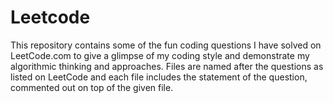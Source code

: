 # Leetcode

This repository contains some of the fun coding questions I have solved on LeetCode.com to give a glimpse of my coding style and demonstrate my algorithmic thinking and approaches. Files are named after the questions as listed on LeetCode and each file includes the statement of the question, commented out on top of the given file. 
